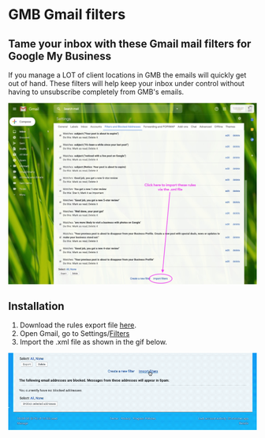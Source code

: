 # GMB Gmail filters
## Tame your inbox with these Gmail mail filters for Google My Business
If you manage a LOT of client locations in GMB the emails will quickly get out of hand. These filters will help keep your inbox under control without having to unsubscribe completely from GMB's emails.

![](import.jpg)

## Installation
1. Download the rules export file [here](https://github.com/JayHoltslander/gmb-gmail-filters/raw/master/mailFilters.xml).
2. Open Gmail, go to Settings/[Filters](https://mail.google.com/mail/?tab=wm#settings/filters)
3. Import the .xml file as shown in the gif below.

![](import-process.gif)
